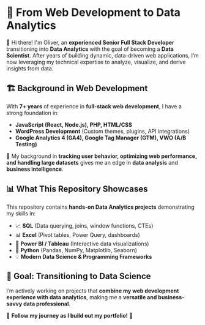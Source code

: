 # 🚀 From Web Development to Data Analytics  

👋 Hi there! I'm Oliver, an **experienced Senior Full Stack Developer** transitioning into **Data Analytics** with the goal of becoming a **Data Scientist**. After years of building dynamic, data-driven web applications, I’m now leveraging my technical expertise to analyze, visualize, and derive insights from data.  

## 🏗️ **Background in Web Development**  
With **7+ years** of experience in **full-stack web development**, I have a strong foundation in:  
- **JavaScript (React, Node.js), PHP, HTML/CSS**  
- **WordPress Development** (Custom themes, plugins, API integrations)  
- **Google Analytics 4 (GA4), Google Tag Manager (GTM), VWO (A/B Testing)**  

🔎 My background in **tracking user behavior, optimizing web performance, and handling large datasets** gives me an edge in **data analysis** and **business intelligence**.  

## 📊 **What This Repository Showcases**  
This repository contains **hands-on Data Analytics projects** demonstrating my skills in:  

- 📈 **SQL** (Data querying, joins, window functions, CTEs)  
- 📊 **Excel** (Pivot tables, Power Query, dashboards)  
- 🔷 **Power BI / Tableau** (Interactive data visualizations)  
- 🐍 **Python** (Pandas, NumPy, Matplotlib, Seaborn)  
- 💡 **Modern Data Science & Programming Frameworks**  

## 🎯 **Goal: Transitioning to Data Science**  
I’m actively working on projects that **combine my web development experience with data analytics**, making me a **versatile and business-savvy data professional**.  

📌 **Follow my journey as I build out my portfolio!** 🚀  
